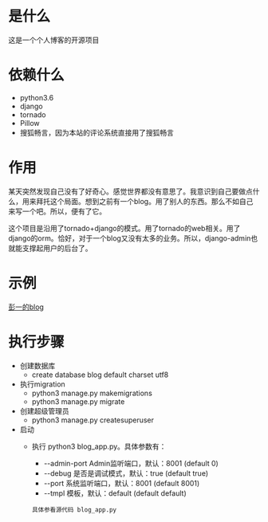 # 是什么
这是一个个人博客的开源项目

# 依赖什么
- python3.6
- django
- tornado
- Pillow
- 搜狐畅言，因为本站的评论系统直接用了搜狐畅言

# 作用
某天突然发现自己没有了好奇心。感觉世界都没有意思了。我意识到自己要做点什么，用来拜托这个局面。想到之前有一个blog。用了别人的东西。那么不如自己来写一个吧。所以，便有了它。

这个项目是沿用了tornado+django的模式。用了tornado的web相关。用了django的orm。恰好，对于一个blog又没有太多的业务。所以，django-admin也就能支撑起用户的后台了。


# 示例
[彭一的blog](http://www.pengyi.info)


# 执行步骤

- 创建数据库
  - create database blog default charset utf8
- 执行migration
  - python3 manage.py makemigrations
  - python3 manage.py migrate
- 创建超级管理员
  - python3 manage.py createsuperuser
- 启动
  - 执行 python3 blog_app.py。具体参数有：
    -  --admin-port                     Admin监听端口，默认：8001 (default 0)
    -  --debug                          是否是调试模式，默认：true (default true)
    -  --port                           系统监听端口，默认：8001 (default 8001)
    -  --tmpl                           模板，默认：default (default default)

    ```具体参看源代码 blog_app.py```
